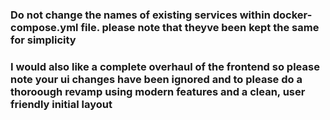 ### Do not change the names of existing services within docker-compose.yml file. please note that theyve been kept the same for simplicity

### I would also like a complete overhaul of the frontend so please note your ui changes have been ignored and to please do a thoroough revamp using modern features and a clean, user friendly initial layout

